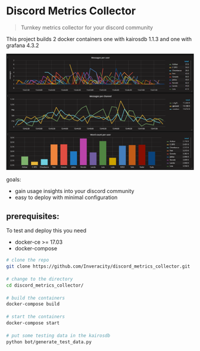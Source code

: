 # Discord Metrics Collector

> Turnkey metrics collector for your discord community

This project builds 2 docker containers one with kairosdb 1.1.3 and one with grafana 4.3.2

![grafana](/images/image.png)

goals:
  - gain usage insights into your discord community
  - easy to deploy with minimal configuration

## prerequisites:
To test and deploy this you need

* docker-ce >= 17.03
* docker-compose


```bash
# clone the repo
git clone https://github.com/Inveracity/discord_metrics_collector.git

# change to the directory
cd discord_metrics_collector/

# build the containers
docker-compose build

# start the containers
docker-compose start

# put some testing data in the kairosdb
python bot/generate_test_data.py
```

